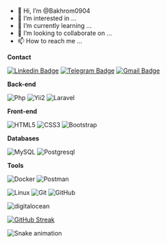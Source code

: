 - 👋 Hi, I’m @Bakhrom0904
- 👀 I’m interested in ...
- 🌱 I’m currently learning ...
- 💞️ I’m looking to collaborate on ...
- 📫 How to reach me ...

<!---
Bakhrom0904/Bakhrom0904 is a ✨ special ✨ repository because its `README.md` (this file) appears on your GitHub profile.
You can click the Preview link to take a look at your changes.
--->
**Contact**

[![Linkedin Badge](https://img.shields.io/badge/-Linkedin-blue?style=flat-square&logo=Linkedin&logoColor=white&link=https:/www.linkedin.com/in/test/)](https://www.linkedin.com/in/test/)
[![Telegram Badge](https://img.shields.io/badge/-Telegram-blue?style=flat-square&logo=Telegram&logoColor=white&link=https://t.me/Bahrom_Islomov)](https://t.me/Bahrom_Islomov)
[![Gmail Badge](https://img.shields.io/badge/-Gmail-c14438?style=flat-square&logo=Gmail&logoColor=white&link=mailto:bahromislomov0409@gmail.com)](mailto:bahromislomov0409@gmail.com)

**Back-end**

![Php](https://img.shields.io/badge/-Php-blue?style=flat-square&logo=Php&logoColor=white)
![Yii2](https://img.shields.io/badge/-Yii2-0aad48?style=flat-square&logo=Yii2)
![Laravel](https://img.shields.io/badge/Laravel-red?style=flat-square&logo=Laravel&logoColor=white)

**Front-end**

![HTML5](https://img.shields.io/badge/-HTML5-%23E44D27?style=flat-square&logo=html5&logoColor=ffffff)
![CSS3](https://img.shields.io/badge/-CSS3-%231572B6?style=flat-square&logo=css3)
![Bootstrap](https://img.shields.io/badge/bootstrap-%23563D7C.svg?style=flat&logo=bootstrap&logoColor=white) 

**Databases**

![MySQL](https://img.shields.io/badge/-MySQL-blue?style=flat-square&logo=MySQL&logoColor=white)
![Postgresql](https://img.shields.io/badge/-Postgresql-%232c3e50?style=flat-square&logo=Postgresql)

**Tools**

![Docker](https://img.shields.io/badge/-Docker-46a2f1?style=flat-square&logo=docker&logoColor=white)
![Postman](https://img.shields.io/badge/Postman-FCA121?style=flat-square&logo=postman)

![Linux](https://img.shields.io/badge/Linux-black?style=flat-square&logo=linux)
![Git](https://img.shields.io/badge/-Git-black?style=flat-square&logo=git)
![GitHub](https://img.shields.io/badge/-GitHub-181717?style=flat-square&logo=github)

<img src="https://img.shields.io/badge/Digital_Ocean-0080FF?style=for-the-badge&logo=DigitalOcean&logoColor=white" alt="digitalocean" />


[![GitHub Streak](https://github-readme-streak-stats.herokuapp.com?user=bakhrom0904&theme=tokyonight_duo&hide_border=true)](https://github.com/bakhrom0904/)
<!-- https://github.com/bakhrom0904/github-readme-streak-stats -->

![Snake animation](https://github.com/mirsaid-mirzohidov/mirsaid-mirzohidov/blob/output/github-contribution-grid-snake.svg)
